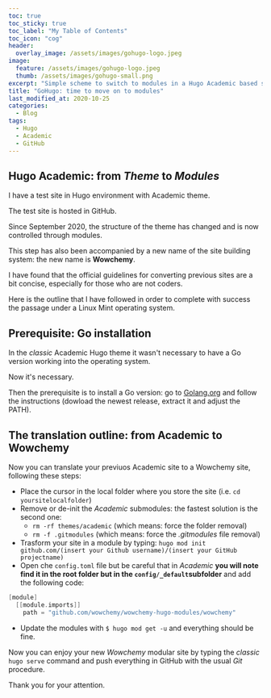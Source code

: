 ```yaml
---
toc: true
toc_sticky: true
toc_label: "My Table of Contents"
toc_icon: "cog"
header:
  overlay_image: /assets/images/gohugo-logo.jpeg
image:
  feature: /assets/images/gohugo-logo.jpeg
  thumb: /assets/images/gohugo-small.png
excerpt: "Simple scheme to switch to modules in a Hugo Academic based site under Linux Mint"
title: "GoHugo: time to move on to modules"
last_modified_at: 2020-10-25
categories:
  - Blog
tags:
  - Hugo
  - Academic
  - GitHub
---
```




## Hugo Academic: from _Theme_ to _Modules_ ##

I have a test site in Hugo environment with Academic theme.

The test site is hosted in GitHub.

Since September 2020, the structure of the theme has changed and is now controlled through modules.

This step has also been accompanied by a new name of the site building system:  the new name is **Wowchemy**.

I have found that the official guidelines for converting previous sites are a bit concise, especially for those who are not coders.

Here is the outline that I have followed in order to complete with success the passage under a Linux Mint operating system.

## Prerequisite: Go installation ##

In the _classic_ Academic Hugo theme it wasn't necessary to have a Go version working into the operating system.


Now it's necessary.

Then the prerequisite is to install a Go version: go to [Golang.org](https://golang.org/doc/install) and follow the instructions (dowload the newest release, extract it and adjust the PATH).

## The translation outline: from Academic to Wowchemy ##

Now you can translate your previuos Academic site to a Wowchemy site, following these steps:

- Place the cursor in the local folder where you store the site (i.e. `cd yoursitelocalfolder`)
- Remove or de-init the _Academic_ submodules: the fastest solution is the second one:
   - `rm -rf themes/academic` (which means: force the folder removal)
   - `rm -f .gitmodules` (which means: force the _.gitmodules_ file removal)
- Trasform your site in a module by typing: `hugo mod init github.com/(insert your Github username)/(insert your GitHub projectname)`
- Open che `config.toml` file but be careful that in _Academic_ **you will note find it in the root folder but in the `config/_default`subfolder** and add the following code:

```go
[module]
  [[module.imports]]
    path = "github.com/wowchemy/wowchemy-hugo-modules/wowchemy"
```

- Update the modules with `$ hugo mod get -u` and everything should be fine.

Now you can   enjoy your new _Wowchemy_ modular site by typing the _classic_ `hugo serve` command and push everything in GitHub with the usual _Git_ procedure.

Thank you for your attention.
